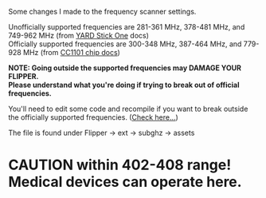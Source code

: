 Some changes I made to the frequency scanner settings.

Unofficially supported frequencies are 281-361 MHz, 378-481 MHz, and 749-962 MHz (from [YARD Stick One](https://greatscottgadgets.com/yardstickone/) docs)<br>
Officially supported frequencies are 300-348 MHz, 387-464 MHz, and 779-928 MHz (from [CC1101 chip docs](https://www.ti.com/product/CC1101))

**NOTE: Going outside the supported frequencies may DAMAGE YOUR FLIPPER.<br>
Please understand what you're doing if trying to break out of official frequencies.**

You'll need to edit some code and recompile if you want to break outside the officially supported frequencies. ([Check here...](https://github.com/flipperdevices/flipperzero-firmware/pull/1287/files))

The file is found under Flipper -> ext -> subghz -> assets

# CAUTION within 402-408 range! Medical devices can operate here.
